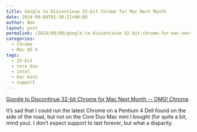 ```yaml
---
title: Google to Discontinue 32-bit Chrome for Mac Next Month
date: 2014-09-09T01:30:21+00:00
author: Ben
layout: post
permalink: /2014/09/09/google-to-discontinue-32-bit-chrome-for-mac-next-month/
categories:
  - Chrome
  - Mac OS X
tags:
  - 32-bit
  - core duo
  - intel
  - mac mini
  - support
---
```

<a href="http://www.omgchrome.com/chrome-32-bit-mac-discontinued-later-year" target="_blank">Google to Discontinue 32-bit Chrome for Mac Next Month -- OMG! Chrome</a>.

It&#8217;s sad that I could run the latest Chrome on a Pentium 4 Dell found on the side of the road, but not on the Core Duo Mac mini I bought (for quite a bit, mind you). I don&#8217;t expect support to last forever, but what a disparity.